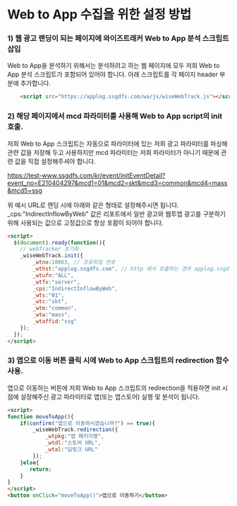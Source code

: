 # Web to App 수집을 위한 설정 방법

### 1) 웹 광고 랜딩이 되는 페이지에 와이즈트래커 Web to App 분석 스크립트 삽입
Web to App을 분석하기 위해서는 분석하려고 하는 웹 페이지에 모두 저희 Web to App 분석 스크립트가 포함되어 있어야 합니다. 아래 스크립트를 각 페이지 header 부분에 추가합니다.

```html
    <script src="https://applog.ssgdfs.com/wa/js/wiseWebTrack.js"></script>
```

### 2) 해당 페이지에서 mcd 파라미터를 사용해 Web to App script의 init 호출.
저희 Web to App 스크립트는 자동으로 파라미터에 있는 저희 광고 파라미터를 파싱해 관련 값을 저장해 두고 사용하지만 mcd 파라미터는 저희 파라미터가 아니기 때문에 관련 값을 직접 설정해주셔야 합니다.

https://test-www.ssgdfs.com/kr/event/initEventDetail?event_no=E210404297&mcd1=01&mcd2=skt&mcd3=common&mcd4=mass&mcd5=ssg

위 예시 URL로 랜딩 시에 아래와 같은 형태로 설정해주시면 됩니다. \_cps:"IndirectInflowByWeb" 값은 리포트에서 일반 광고와 웹투앱 광고를 구분하기 위해 사용되는 값으로 고정값으로 항상 포홤이 되어야 합니다.

```html
<script>
  $(document).ready(function(){  
    // webTracker 초기화.
    _wiseWebTrack.init({
        _wtno:10063, // 프로파일 번호
        _wthst:"applog.ssgdfs.com", // http 에서 호출하는 경우 applog.ssgdfs.com:8080, https에서 호출하는 경우 applog.ssgdfs.com
        _wtufn:"ALL",
        _wtfv:"server",
        _cps:"IndirectInflowByWeb",
        _wts:"01",
        _wtc:"skt",
        _wtm:"common",
        _wtw:"mass",
        _wtaffid:"ssg"
    });
  });
</script>
```

### 3) 앱으로 이동 버튼 클릭 시에 Web to App 스크립트의 redirection 함수 사용.
앱으로 이동하는 버튼에 저희 Web to App 스크립트의 redirection을 적용하면 init 시점에 설정해주신 광고 파라미터로 앱(또는 앱스토어) 실행 및 분석이 됩니다.

```html
<script>
function moveToApp(){
    if(confirm("앱으로 이동하시겠습니까?") == true){    
        _wiseWebTrack.redirection({
            _wtpkg:"앱 패키지명",
            _wtdl:"스토어 URL",
            _wtal:"딥링크 URL"
        });
    }else{  
       return;
    }
}
</script>
<button onClick="moveToApp()">앱으로 이동하기</button> 
```
